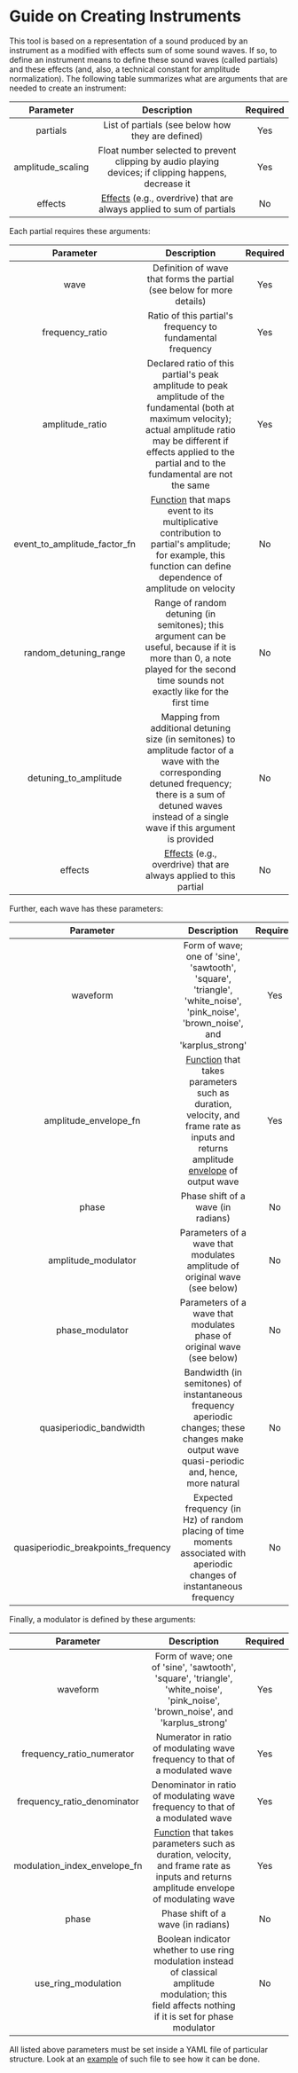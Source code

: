 # Guide on Creating Instruments

This tool is based on a representation of a sound produced by an instrument as a modified with effects sum of some sound waves. If so, to define an instrument means to define these sound waves (called partials) and these effects (and, also, a technical constant for amplitude normalization). The following table summarizes what are arguments that are needed to create an instrument:

Parameter | Description | Required
:-------: | :---------: | :------:
partials | List of partials (see below how they are defined) | Yes
amplitude_scaling | Float number selected to prevent clipping by audio playing devices; if clipping happens, decrease it | Yes
effects | [Effects](https://github.com/Nikolay-Lysenko/sinethesizer/blob/master/sinethesizer/effects/registry.py) (e.g., overdrive) that are always applied to sum of partials | No

Each partial requires these arguments:

Parameter | Description | Required
:-------: | :---------: | :------:
wave | Definition of wave that forms the partial (see below for more details) | Yes
frequency_ratio | Ratio of this partial's frequency to fundamental frequency | Yes
amplitude_ratio | Declared ratio of this partial's peak amplitude to peak amplitude of the fundamental (both at maximum velocity); actual amplitude ratio may be different if effects applied to the partial and to the fundamental are not the same | Yes
event_to_amplitude_factor_fn | [Function](https://github.com/Nikolay-Lysenko/sinethesizer/blob/master/sinethesizer/synth/event_to_amplitude_factor.py) that maps event to its multiplicative contribution to partial's amplitude; for example, this function can define dependence of amplitude on velocity | No
random_detuning_range | Range of random detuning (in semitones); this argument can be useful, because if it is more than 0, a note played for the second time sounds not exactly like for the first time | No
detuning_to_amplitude | Mapping from additional detuning size (in semitones) to amplitude factor of a wave with the corresponding detuned frequency; there is a sum of detuned waves instead of a single wave if this argument is provided | No
effects | [Effects](https://github.com/Nikolay-Lysenko/sinethesizer/blob/master/sinethesizer/effects/registry.py) (e.g., overdrive) that are always applied to this partial | No

Further, each wave has these parameters:

Parameter | Description | Required
:-------: | :---------: | :------:
waveform | Form of wave; one of 'sine', 'sawtooth', 'square', 'triangle', 'white_noise', 'pink_noise', 'brown_noise', and 'karplus_strong' | Yes
amplitude_envelope_fn | [Function](https://github.com/Nikolay-Lysenko/sinethesizer/blob/master/sinethesizer/envelopes/registry.py) that takes parameters such as duration, velocity, and frame rate as inputs and returns amplitude [envelope](https://en.wikipedia.org/wiki/Envelope_(music)) of output wave | Yes
phase | Phase shift of a wave (in radians) | No 
amplitude_modulator | Parameters of a wave that modulates amplitude of original wave (see below) | No
phase_modulator | Parameters of a wave that modulates phase of original wave (see below) | No
quasiperiodic_bandwidth | Bandwidth (in semitones) of instantaneous frequency aperiodic changes; these changes make output wave quasi-periodic and, hence, more natural | No
quasiperiodic_breakpoints_frequency | Expected frequency (in Hz) of random placing of time moments associated with aperiodic changes of instantaneous frequency | No

Finally, a modulator is defined by these arguments:

Parameter | Description | Required
:-------: | :---------: | :------:
waveform | Form of wave; one of 'sine', 'sawtooth', 'square', 'triangle', 'white_noise', 'pink_noise', 'brown_noise', and 'karplus_strong' | Yes
frequency_ratio_numerator | Numerator in ratio of modulating wave frequency to that of a modulated wave | Yes
frequency_ratio_denominator | Denominator in ratio of modulating wave frequency to that of a modulated wave | Yes
modulation_index_envelope_fn | [Function](https://github.com/Nikolay-Lysenko/sinethesizer/blob/master/sinethesizer/envelopes/registry.py) that takes parameters such as duration, velocity, and frame rate as inputs and returns amplitude envelope of modulating wave | Yes
phase | Phase shift of a wave (in radians) | No
use_ring_modulation | Boolean indicator whether to use ring modulation instead of classical amplitude modulation; this field affects nothing if it is set for phase modulator | No

All listed above parameters must be set inside a YAML file of particular structure. Look at an [example](https://github.com/Nikolay-Lysenko/sinethesizer/blob/master/presets/demo.yml) of such file to see how it can be done.
